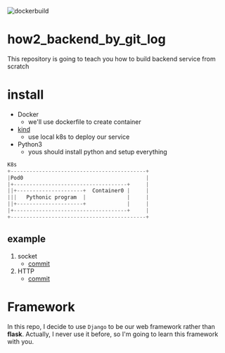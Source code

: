 ![dockerbuild](https://github.com/sunnyanthony/how2_backend_by_git_log/actions/workflows/dev.yml/badge.svg)
# how2_backend_by_git_log
This repository is going to teach you how to build backend service from scratch

# install
- Docker
  * we'll use dockerfile to create container
- [kind](https://kind.sigs.k8s.io)
  * use local k8s to deploy our service
- Python3
  * yous should install python and setup everything

```python
K8s
+-------------------------------------------+
|Pod0                                       |
|+------------------------------------+     |
||+---------------------+  Container0 |     |
|||   Pythonic program  |             |     |
||+---------------------+             |     |
|+------------------------------------+     |
+-------------------------------------------+
```

## example
1. socket
    * [commit](https://github.com/sunnyanthony/how2_backend_by_git_log/commit/18b31bcc82d2706f3438ce75771326b8322322c7)
2. HTTP
    * [commit](https://github.com/sunnyanthony/how2_backend_by_git_log/commit/b7b329fbf690c76db9cfb42bd49311520e8d2af0)

# Framework
In this repo, I decide to use `Django` to be our web framework rather than **flask**. Actually, I never use it before, so I'm going to learn this framework with you.
